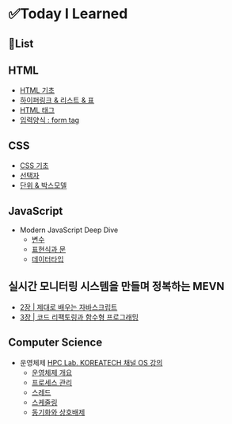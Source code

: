 # ✅Today I Learned

## 📄List

## HTML

- [HTML 기초](./html/html_basic.md)
- [하이퍼링크 & 리스트 & 표](./html/html_hyperlink_list_table.md)
- [HTML 태그](./html/html_tag.md)
- [입력양식 : form tag](./html/html_formtag.md)

## CSS

- [CSS 기초](./css/css_basic.md)
- [선택자](./css/css_selector.md)
- [단위 & 박스모델](./css/css_units_boxmodel.md)

## JavaScript

- Modern JavaScript Deep Dive
  - [변수](./ModernJavaScriptDeepDive/01_variable.md)
  - [표현식과 문](./ModernJavaScriptDeepDive/02_expression_state.md)
  - [데이터타입](./ModernJavaScriptDeepDive/03_datatype.md)

## 실시간 모니터링 시스템을 만들며 정복하는 MEVN

- [2장 | 제대로 배우는 자바스크립트](./MEVN/ch2)
- [3장 | 코드 리팩토링과 함수형 프로그래밍](./MEVN/ch3)

## Computer Science

- 운영체제 [HPC Lab. KOREATECH 채널 OS 강의](https://www.youtube.com/playlist?list=PLBrGAFAIyf5rby7QylRc6JxU5lzQ9c4tN)
  - [운영체제 개요](./OS/OS-Lecture/Lecture1-Overview.md)
  - [프로세스 관리](./OS/OS-Lecture/Lecture2-Process.md)
  - [스레드](./OS/OS-Lecture/Lecture3-Thread.md)
  - [스케줄링](./OS/OS-Lecture/Lecture4-Scheduling.md)
  - [동기화와 상호배제](./OS/OS-Lecture/Lecture5-MUTEX.md)
